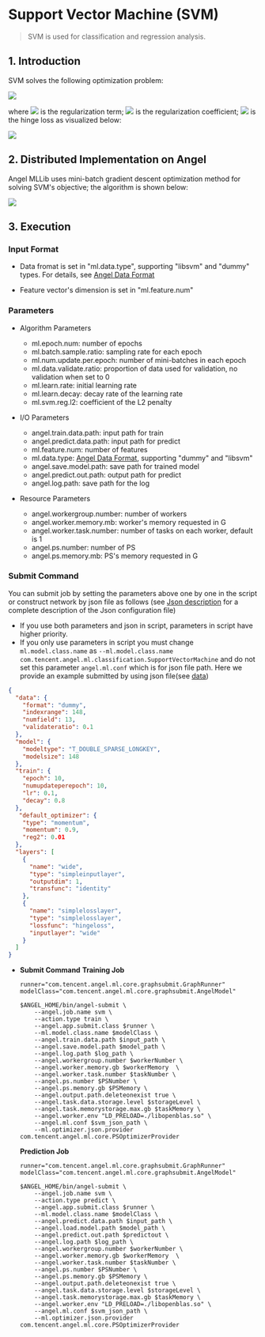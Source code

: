 # Support Vector Machine (SVM)

> SVM is used for classification and regression analysis. 


## 1. Introduction
SVM solves the following optimization problem: 

![](../img/SVM_obj.png)

where
![](../img/SVM_reg.png)
is the regularization term;
![](../img/SVM_lambda.png)
is the regularization coefficient;
![](../img/SVM_hingeloss.png) is the hinge loss as visualized below:  

![](../img/SVM_hingeloss_pic.png)


## 2. Distributed Implementation on Angel
Angel MLLib uses mini-batch gradient descent optimization method for solving SVM's objective; the algorithm is shown below: 

![](../img/SVM_code.png)



## 3. Execution
### Input Format

* Data fromat is set in "ml.data.type", supporting "libsvm" and "dummy" types. For details, see [Angel Data Format](data_format_en.md)

* Feature vector's dimension is set in "ml.feature.num"

### Parameters
* Algorithm Parameters
  * ml.epoch.num: number of epochs
  * ml.batch.sample.ratio: sampling rate for each epoch
  * ml.num.update.per.epoch: number of mini-batches in each epoch
  * ml.data.validate.ratio: proportion of data used for validation, no validation when set to 0
  * ml.learn.rate: initial learning rate
  * ml.learn.decay: decay rate of the learning rate
  * ml.svm.reg.l2: coefficient of the L2 penalty

* I/O Parameters
  * angel.train.data.path: input path for train
  * angel.predict.data.path: input path for predict
  * ml.feature.num: number of features
  * ml.data.type: [Angel Data Format](data_format_en.md), supporting "dummy" and "libsvm" 
  * angel.save.model.path: save path for trained model
  * angel.predict.out.path: output path for predict
  * angel.log.path: save path for the log
 
* Resource Parameters
  * angel.workergroup.number: number of workers
  * angel.worker.memory.mb: worker's memory requested in G
  * angel.worker.task.number: number of tasks on each worker, default is 1
  * angel.ps.number: number of PS
  * angel.ps.memory.mb: PS's memory requested in G

### Submit Command    
  
You can submit job by setting the parameters above one by one in the script or construct network by json file as follows (see [Json description](../basic/json_conf_en.md) for a complete description of the Json configuration file)
- If you use both parameters and json in script, parameters in script have higher priority.
- If you only use parameters in script you must change `ml.model.class.name` as `--ml.model.class.name com.tencent.angel.ml.classification.SupportVectorMachine` and do not set this parameter `angel.ml.conf` which is for json file path.
Here we provide an example submitted by using json file(see [data](https://github.com/Angel-ML/angel/tree/master/data/census))

```json
{
  "data": {
    "format": "dummy",
    "indexrange": 148,
    "numfield": 13,
    "validateratio": 0.1
  },
  "model": {
    "modeltype": "T_DOUBLE_SPARSE_LONGKEY",
    "modelsize": 148
  },
  "train": {
    "epoch": 10,
    "numupdateperepoch": 10,
    "lr": 0.1,
    "decay": 0.8
  },
   "default_optimizer": {
    "type": "momentum",
    "momentum": 0.9,
    "reg2": 0.01
  },
  "layers": [
    {
      "name": "wide",
      "type": "simpleinputlayer",
      "outputdim": 1,
      "transfunc": "identity"
    },
    {
      "name": "simplelosslayer",
      "type": "simplelosslayer",
      "lossfunc": "hingeloss",
      "inputlayer": "wide"
    }
  ]
}

```


* **Submit Command**
    **Training Job**
	
	```shell
	runner="com.tencent.angel.ml.core.graphsubmit.GraphRunner"
	modelClass="com.tencent.angel.ml.core.graphsubmit.AngelModel"
	
	$ANGEL_HOME/bin/angel-submit \
	    --angel.job.name svm \
	    --action.type train \
	    --angel.app.submit.class $runner \
	    --ml.model.class.name $modelClass \
	    --angel.train.data.path $input_path \
	    --angel.save.model.path $model_path \
	    --angel.log.path $log_path \
	    --angel.workergroup.number $workerNumber \
	    --angel.worker.memory.gb $workerMemory  \
	    --angel.worker.task.number $taskNumber \
	    --angel.ps.number $PSNumber \
	    --angel.ps.memory.gb $PSMemory \
	    --angel.output.path.deleteonexist true \
	    --angel.task.data.storage.level $storageLevel \
	    --angel.task.memorystorage.max.gb $taskMemory \
	    --angel.worker.env "LD_PRELOAD=./libopenblas.so" \
	    --angel.ml.conf $svm_json_path \
	    --ml.optimizer.json.provider com.tencent.angel.ml.core.PSOptimizerProvider
	```

	**Prediction Job**
	
	```shell
	runner="com.tencent.angel.ml.core.graphsubmit.GraphRunner"
	modelClass="com.tencent.angel.ml.core.graphsubmit.AngelModel"
	
	$ANGEL_HOME/bin/angel-submit \
	    --angel.job.name svm \
	    --action.type predict \
	    --angel.app.submit.class $runner \
	    --ml.model.class.name $modelClass \
	    --angel.predict.data.path $input_path \
	    --angel.load.model.path $model_path \
	    --angel.predict.out.path $predictout \
	    --angel.log.path $log_path \
	    --angel.workergroup.number $workerNumber \
	    --angel.worker.memory.gb $workerMemory  \
	    --angel.worker.task.number $taskNumber \
	    --angel.ps.number $PSNumber \
	    --angel.ps.memory.gb $PSMemory \
	    --angel.output.path.deleteonexist true \
	    --angel.task.data.storage.level $storageLevel \
	    --angel.task.memorystorage.max.gb $taskMemory \
	    --angel.worker.env "LD_PRELOAD=./libopenblas.so" \
	    --angel.ml.conf $svm_json_path \
	    --ml.optimizer.json.provider com.tencent.angel.ml.core.PSOptimizerProvider
	```

